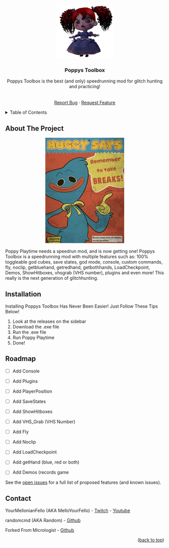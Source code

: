 <div id="top"></div>
<!--
*** Thanks for checking out the Best-README-Template. If you have a suggestion
*** that would make this better, please fork the repo and create a pull request
*** or simply open an issue with the tag "enhancement".
*** Don't forget to give the project a star!
*** Thanks again! Now go create something AMAZING! :D
-->



<!-- PROJECT LOGO -->
<br />
<div align="center">
  <a href="https://github.com/MelloYourFello/Poppys-Toolbox">
    <img src="images/logo.png" alt="Logo" width="179" height="173">
  </a>

  <h3 align="center">Poppys Toolbox</h3>

  <p align="center">
    Poppys Toolbox is the best (and only) speedrunning mod for glitch hunting and practicing! 
    <br />
    <br />
    <br />
    <a href="https://github.com/MelloYourFello/Poppys-Toolbox/issues/new?assignees=&labels=&template=bug_report.md&title=">Report Bug</a>
    ·
    <a href="https://github.com/MelloYourFello/Poppys-Toolbox/issues/new?assignees=&labels=&template=feature_request.md&title=">Request Feature</a>
  </p>
</div>



<!-- TABLE OF CONTENTS -->
<details>
  <summary>Table of Contents</summary>
  <ol>
    <li><a href="#about-the-project">About The Project</a>
    <li><a href="#installation">Installation</a></li>
    <li><a href="#roadmap">Roadmap</a></li>
    <li><a href="contact">Contact</a></li>
  </ol>
</details>



<!-- ABOUT THE PROJECT -->
## About The Project
<div align="center">
  <img src="images/atp_img.png" alt="ATP_img" width="250" height="333">
  </p>
</div>

Poppy Playtime needs a speedrun mod, and is now getting one!
Poppys Toolbox is a speedrunning mod with multiple features such as: 100% toggleable god cubes, save states, god mode, console, custom commands, fly, noclip,  getbluehand, getredhand, getbothhands, LoadCheckpoint, Demos, ShowHitboxes, vhsgrab (VHS number), plugins and even more! This really is the next generation of glitchhunting.


<!-- INSTALLATION -->
## Installation

Installing Poppys Toolbox Has Never Been Easier! Just Follow These Tips Below!

1. Look at the releases on the sidebar
2. Download the .exe file
3. Run the .exe file
4. Run Poppy Playtime
5. Done!

<!-- ROADMAP -->
## Roadmap

- [ ] Add Console
- [ ] Add Plugins
- [ ] Add PlayerPosition
- [ ] Add SaveStates
- [ ] Add ShowHitboxes
- [ ] Add VHS_Grab (VHS Number)
- [ ] Add Fly
- [ ] Add Noclip
- [ ] Add LoadCheckpoint
- [ ] Add getHand (blue, red or both)
- [ ] Add Demos (records game


See the [open issues](https://github.com/MelloYourFello/Poppys-Toolbox/issues) for a full list of proposed features (and known issues).

<!-- CONTACT -->
## Contact

YourMellonianFello (AKA MelloYourFello) - [Twitch](https://www.twitch.tv/yourmellonianfello) - [Youtube](https://www.youtube.com/channel/UCQlhMd5RW3_jEkSBOQJyvvw)

randomcmd (AKA Random) - [Github](https://github.com/randomcmd)

Forked From Micrologist - [Github](https://github.com/Micrologist)

<p align="right">(<a href="#top">back to top</a>)</p>
